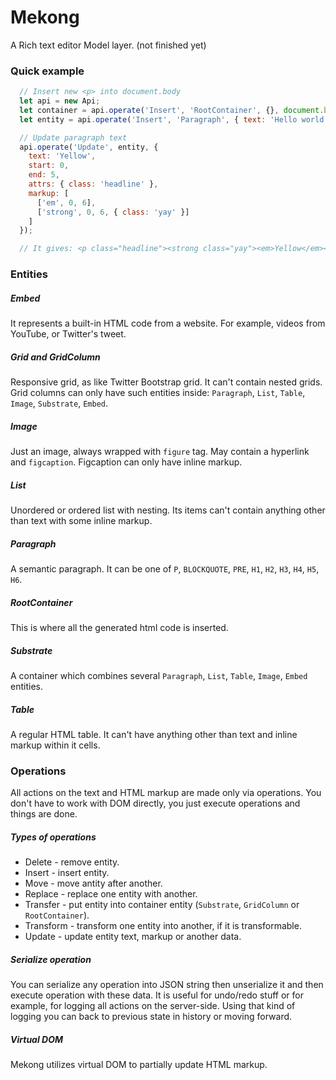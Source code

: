 # Mekong
A Rich text editor Model layer. (not finished yet)

### Quick example

```js
  // Insert new <p> into document.body
  let api = new Api;
  let container = api.operate('Insert', 'RootContainer', {}, document.body).result;
  let entity = api.operate('Insert', 'Paragraph', { text: 'Hello world!' }, container).result;

  // Update paragraph text
  api.operate('Update', entity, {
    text: 'Yellow',
    start: 0,
    end: 5,
    attrs: { class: 'headline' },
    markup: [
      ['em', 0, 6],
      ['strong', 0, 6, { class: 'yay' }]
    ]
  });

  // It gives: <p class="headline"><strong class="yay"><em>Yellow</em></strong> world!</p>

```

### Entities
##### Embed
It represents a built-in HTML code from a website. For example, videos from YouTube, or Twitter's tweet.

##### Grid and GridColumn
Responsive grid, as like Twitter Bootstrap grid. It can't contain nested grids.
Grid columns can only have such entities inside: `Paragraph`, `List`, `Table`, `Image`, `Substrate`, `Embed`.

##### Image
Just an image, always wrapped with `figure` tag. May contain a hyperlink and `figcaption`.
Figcaption can only have inline markup.

##### List
Unordered or ordered list with nesting. Its items can't contain anything other than text with some inline markup.

##### Paragraph
A semantic paragraph. It can be one of `P`, `BLOCKQUOTE`, `PRE`, `H1`, `H2`, `H3`, `H4`, `H5`, `H6`.

##### RootContainer
This is where all the generated html code is inserted.

##### Substrate
A container which combines several `Paragraph`, `List`, `Table`, `Image`, `Embed` entities.

##### Table
A regular HTML table. It can't have anything other than text and inline markup within it cells.

### Operations
All actions on the text and HTML markup are made only via operations. You don't have to work with DOM directly, you just execute operations and things are done.

##### Types of operations

* Delete - remove entity.
* Insert - insert entity.
* Move - move antity after another.
* Replace - replace one entity with another.
* Transfer - put entity into container entity (`Substrate`, `GridColumn` or `RootContainer`).
* Transform - transform one entity into another, if it is transformable.
* Update - update entity text, markup or another data.

##### Serialize operation

You can serialize any operation into JSON string then unserialize it and then execute operation with these data. It is useful for undo/redo stuff or for example, for logging all actions on the server-side. Using that kind of logging you can back to previous state in history or moving forward.

##### Virtual DOM

Mekong utilizes virtual DOM to partially update HTML markup.
